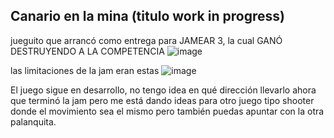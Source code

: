 ## Canario en la mina (titulo work in progress)
jueguito que arrancó como entrega para JAMEAR 3, la cual GANÓ DESTRUYENDO A LA COMPETENCIA 
![image](https://user-images.githubusercontent.com/8540266/189946999-e84e8bb3-634e-4da7-a7f4-6a9cfe17669d.png)

las limitaciones de la jam eran estas
![image](https://user-images.githubusercontent.com/8540266/189947598-74cfc82a-fcd2-48e0-b01e-b32a85645780.png)

El juego sigue en desarrollo, no tengo idea en qué dirección llevarlo ahora que terminó la jam pero me está dando ideas para otro juego tipo shooter donde el movimiento sea el mismo pero también puedas apuntar con la otra palanquita.
